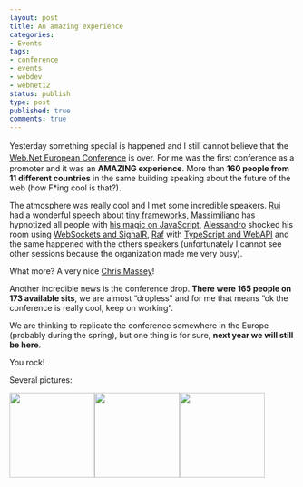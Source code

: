 ```yaml
---
layout: post
title: An amazing experience
categories:
- Events
tags:
- conference
- events
- webdev
- webnet12
status: publish
type: post
published: true
comments: true
---
```

<span style="line-height: 1.5em;">Yesterday something special is happened and I still cannot believe that the <a href="http://webnetconf.eu" target="_blank">Web.Net European Conference</a> is over.</span>
For me was the first conference as a promoter and it was an <strong>AMAZING experience</strong>. More than <strong>160 people from 11 different countries</strong> in the same building speaking about the future of the web (how F*ing cool is that?).

The atmosphere was really cool and I met some incredible speakers. <a title="Rui Carvalho" href="http://www.rui.fr/" target="_blank">Rui</a> had a wonderful speech about <a href="http://webnetconf.eu/#/Home/SessionDetails/14" target="_blank">tiny frameworks</a>, <a title="Massimiliano Mantione" href="https://twitter.com/m_a_s_s_i" target="_blank">Massimiliano</a> has hypnotized all people with <a href="http://webnetconf.eu/#/Home/SessionDetails/3" target="_blank">his magic on JavaScript</a>, <a title="Alessandro Giorgetti" href="http://www.primordialcode.com/" target="_blank">Alessandro</a> shocked his room using <a href="http://webnetconf.eu/#/Home/SessionDetails/2" target="_blank">WebSockets and SignalR</a>, <a title="Raffaele Rialdi" href="http://www.iamraf.net/" target="_blank">Raf</a> with <a href="http://webnetconf.eu/#/Home/SessionDetails/6" target="_blank">TypeScript and WebAPI</a> and the same happened with the others speakers (unfortunately I cannot see other sessions because the organization made me very busy).

What more? A very nice <a href="https://twitter.com/camassey" target="_blank">Chris Massey</a>!

Another incredible news is the conference drop. <strong>There were 165 people on 173 available sits</strong>, we are almost “dropless” and for me that means “ok the conference is really cool, keep on working”.

We are thinking to replicate the conference somewhere in the Europe (probably during the spring), but one thing is for sure, <strong>next year we will still be here</strong>.

You rock!

Several pictures:
<p style="text-align: left;"><a href="https://www.facebook.com/media/set/?set=a.449784285062932.96788.365320503509311&amp;type=3" target="_blank"><img class="size-thumbnail wp-image-734" style="border: 0px; margin: 0px;" title="003" src="{{ site.url }}/assets/2012/10/003-150x150.jpg" alt="" width="150" height="150" /></a><a href="https://www.facebook.com/media/set/?set=a.449784285062932.96788.365320503509311&amp;type=3" target="_blank"><img class="size-thumbnail wp-image-733" style="border: 0px; margin: 0px;" title="002" src="{{ site.url }}/assets/2012/10/002-150x150.jpg" alt="" width="150" height="150" /></a><a href="https://www.facebook.com/media/set/?set=a.449784285062932.96788.365320503509311&amp;type=3" target="_blank"><img class="size-thumbnail wp-image-732 alignleft" style="border: 0px; margin: 0px;" title="001" src="{{ site.url }}/assets/2012/10/001-150x150.jpg" alt="" width="150" height="150" /></a></p>
&nbsp;
